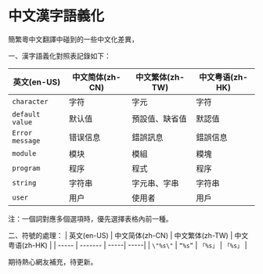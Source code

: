 # 中文漢字語義化
簡繁粵中文翻譯中碰到的一些中文化差異，

一、漢字語義化對照表記錄如下：

| 英文(en-US) | 中文简体(zh-CN) | 中文繁体(zh-TW) | 中文粤语(zh-HK) |
| -----	 | ------- | -----| -----| 
| `character` | 字符 | 字元 | 字符 |
| `default value` | 默认值 | 預設值、缺省值 | 默認值 |
| `Error message` | 错误信息 | 錯誤訊息 | 錯誤信息 |
| `module` | 模块 | 模組 | 糢塊 |
| `program` | 程序 | 程式 | 程序 |
| `string` | 字符串 | 字元串、字串 | 字符串 |
| `user` | 用户 | 使用者 | 用戶 |

注：一個詞對應多個選項時，優先選擇表格內前一種。

二、符號的處理：
| 英文(en-US) | 中文简体(zh-CN) | 中文繁体(zh-TW) | 中文粤语(zh-HK) |
| -----	 | ------- | -----| -----| 
| `\"%s\"` | `“%s”` | `「%s」` | `「%s」` |

期待熱心網友補充，待更新。
